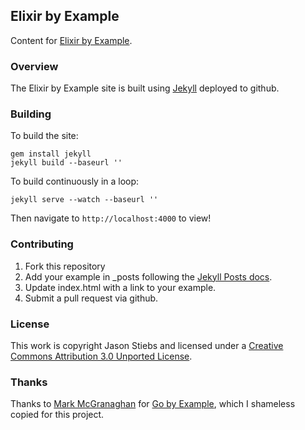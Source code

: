 ## Elixir by Example

Content for [Elixir by Example](https://elixir-by-example.github.com).


### Overview

The Elixir by Example site is built using [Jekyll](http://jekyllrb.com/) deployed to github.

### Building

To build the site:
```console
gem install jekyll
jekyll build --baseurl ''
```

To build continuously in a loop:
```console
jekyll serve --watch --baseurl ''
```

Then navigate to `http://localhost:4000` to view!

### Contributing

1. Fork this repository
2. Add your example in _posts following the [Jekyll Posts docs](http://jekyllrb.com/docs/posts/).
3. Update index.html with a link to your example.
4. Submit a pull request via github.

### License

This work is copyright Jason Stiebs and licensed under a
[Creative Commons Attribution 3.0 Unported License](http://creativecommons.org/licenses/by/3.0/).

### Thanks

Thanks to [Mark McGranaghan](https://github.com/mmcgrana/)
for [Go by Example](https://github.com/mmcgrana/gobyexample), which
  I shameless copied for this project.
